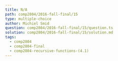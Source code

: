 ```yaml
---
title: N/A
path: comp2804/2016-fall-final/15
type: multiple-choice
author: Michiel Smid
question: comp2804/2016-fall-final/15/question.ts
solution: comp2804/2016-fall-final/15/solution.md
tags:
  - comp2804
  - comp2804-final
  - comp2804-recursive-functions-(4.1)
---
```

